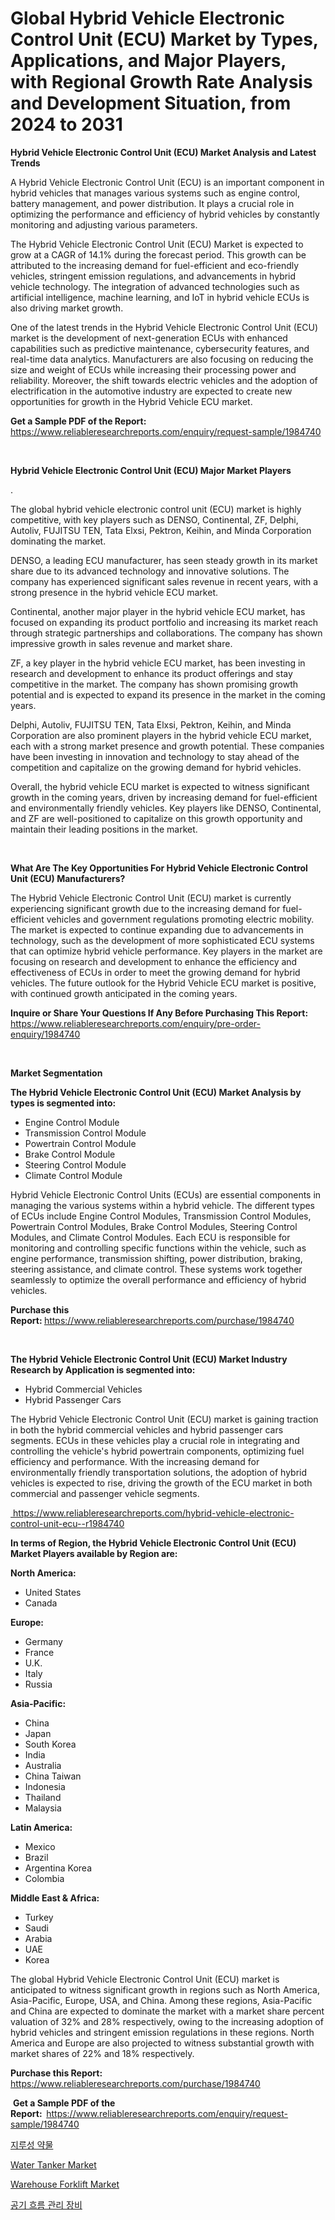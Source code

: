 <p><h1>Global Hybrid Vehicle Electronic Control Unit (ECU) Market by Types, Applications, and Major Players, with Regional Growth Rate Analysis and Development Situation, from 2024 to 2031</h1></p><p><strong>Hybrid Vehicle Electronic Control Unit (ECU) Market Analysis and Latest Trends</strong></p>
<p><p>A Hybrid Vehicle Electronic Control Unit (ECU) is an important component in hybrid vehicles that manages various systems such as engine control, battery management, and power distribution. It plays a crucial role in optimizing the performance and efficiency of hybrid vehicles by constantly monitoring and adjusting various parameters.</p><p>The Hybrid Vehicle Electronic Control Unit (ECU) Market is expected to grow at a CAGR of 14.1% during the forecast period. This growth can be attributed to the increasing demand for fuel-efficient and eco-friendly vehicles, stringent emission regulations, and advancements in hybrid vehicle technology. The integration of advanced technologies such as artificial intelligence, machine learning, and IoT in hybrid vehicle ECUs is also driving market growth.</p><p>One of the latest trends in the Hybrid Vehicle Electronic Control Unit (ECU) market is the development of next-generation ECUs with enhanced capabilities such as predictive maintenance, cybersecurity features, and real-time data analytics. Manufacturers are also focusing on reducing the size and weight of ECUs while increasing their processing power and reliability. Moreover, the shift towards electric vehicles and the adoption of electrification in the automotive industry are expected to create new opportunities for growth in the Hybrid Vehicle ECU market.</p></p>
<p><strong>Get a Sample PDF of the Report:&nbsp;</strong> <a href="https://www.reliableresearchreports.com/enquiry/request-sample/1984740">https://www.reliableresearchreports.com/enquiry/request-sample/1984740</a></p>
<p>&nbsp;</p>
<p><strong>Hybrid Vehicle Electronic Control Unit (ECU) Major Market Players</strong></p>
<p><p>.</p><p>The global hybrid vehicle electronic control unit (ECU) market is highly competitive, with key players such as DENSO, Continental, ZF, Delphi, Autoliv, FUJITSU TEN, Tata Elxsi, Pektron, Keihin, and Minda Corporation dominating the market.</p><p>DENSO, a leading ECU manufacturer, has seen steady growth in its market share due to its advanced technology and innovative solutions. The company has experienced significant sales revenue in recent years, with a strong presence in the hybrid vehicle ECU market.</p><p>Continental, another major player in the hybrid vehicle ECU market, has focused on expanding its product portfolio and increasing its market reach through strategic partnerships and collaborations. The company has shown impressive growth in sales revenue and market share.</p><p>ZF, a key player in the hybrid vehicle ECU market, has been investing in research and development to enhance its product offerings and stay competitive in the market. The company has shown promising growth potential and is expected to expand its presence in the market in the coming years.</p><p>Delphi, Autoliv, FUJITSU TEN, Tata Elxsi, Pektron, Keihin, and Minda Corporation are also prominent players in the hybrid vehicle ECU market, each with a strong market presence and growth potential. These companies have been investing in innovation and technology to stay ahead of the competition and capitalize on the growing demand for hybrid vehicles.</p><p>Overall, the hybrid vehicle ECU market is expected to witness significant growth in the coming years, driven by increasing demand for fuel-efficient and environmentally friendly vehicles. Key players like DENSO, Continental, and ZF are well-positioned to capitalize on this growth opportunity and maintain their leading positions in the market.</p></p>
<p>&nbsp;</p>
<p><strong>What Are The Key Opportunities For Hybrid Vehicle Electronic Control Unit (ECU) Manufacturers?</strong></p>
<p><p>The Hybrid Vehicle Electronic Control Unit (ECU) market is currently experiencing significant growth due to the increasing demand for fuel-efficient vehicles and government regulations promoting electric mobility. The market is expected to continue expanding due to advancements in technology, such as the development of more sophisticated ECU systems that can optimize hybrid vehicle performance. Key players in the market are focusing on research and development to enhance the efficiency and effectiveness of ECUs in order to meet the growing demand for hybrid vehicles. The future outlook for the Hybrid Vehicle ECU market is positive, with continued growth anticipated in the coming years.</p></p>
<p><strong>Inquire or Share Your Questions If Any Before Purchasing This Report:</strong> <a href="https://www.reliableresearchreports.com/enquiry/pre-order-enquiry/1984740">https://www.reliableresearchreports.com/enquiry/pre-order-enquiry/1984740</a></p>
<p>&nbsp;</p>
<p><strong>Market Segmentation</strong></p>
<p><strong>The Hybrid Vehicle Electronic Control Unit (ECU) Market Analysis by types is segmented into:</strong></p>
<p><ul><li>Engine Control Module</li><li>Transmission Control Module</li><li>Powertrain Control Module</li><li>Brake Control Module</li><li>Steering Control Module</li><li>Climate Control Module</li></ul></p>
<p><p>Hybrid Vehicle Electronic Control Units (ECUs) are essential components in managing the various systems within a hybrid vehicle. The different types of ECUs include Engine Control Modules, Transmission Control Modules, Powertrain Control Modules, Brake Control Modules, Steering Control Modules, and Climate Control Modules. Each ECU is responsible for monitoring and controlling specific functions within the vehicle, such as engine performance, transmission shifting, power distribution, braking, steering assistance, and climate control. These systems work together seamlessly to optimize the overall performance and efficiency of hybrid vehicles.</p></p>
<p><strong>Purchase this Report:&nbsp;</strong><a href="https://www.reliableresearchreports.com/purchase/1984740">https://www.reliableresearchreports.com/purchase/1984740</a></p>
<p>&nbsp;</p>
<p><strong>The Hybrid Vehicle Electronic Control Unit (ECU) Market Industry Research by Application is segmented into:</strong></p>
<p><ul><li>Hybrid Commercial Vehicles</li><li>Hybrid Passenger Cars</li></ul></p>
<p><p>The Hybrid Vehicle Electronic Control Unit (ECU) market is gaining traction in both the hybrid commercial vehicles and hybrid passenger cars segments. ECUs in these vehicles play a crucial role in integrating and controlling the vehicle's hybrid powertrain components, optimizing fuel efficiency and performance. With the increasing demand for environmentally friendly transportation solutions, the adoption of hybrid vehicles is expected to rise, driving the growth of the ECU market in both commercial and passenger vehicle segments.</p></p>
<p><a href="https://www.reliableresearchreports.com/hybrid-vehicle-electronic-control-unit-ecu--r1984740">&nbsp;https://www.reliableresearchreports.com/hybrid-vehicle-electronic-control-unit-ecu--r1984740</a></p>
<p><strong>In terms of Region, the Hybrid Vehicle Electronic Control Unit (ECU) Market Players available by Region are:</strong></p>
<p>
    <p> <strong> North America: </strong>
        <ul>
            <li>United States</li>
            <li>Canada</li>
        </ul>
        </p> 
    <p> <strong> Europe: </strong>
        <ul>
            <li>Germany</li>
            <li>France</li>
            <li>U.K.</li>
            <li>Italy</li>
            <li>Russia</li>
        </ul>
        </p> 
    <p> <strong> Asia-Pacific: </strong>
        <ul>
            <li>China</li>
            <li>Japan</li>
            <li>South Korea</li>
            <li>India</li>
            <li>Australia</li>
            <li>China Taiwan</li>
            <li>Indonesia</li>
            <li>Thailand</li>
            <li>Malaysia</li>
        </ul>
        </p> 
    <p> <strong> Latin America: </strong>
        <ul>
            <li>Mexico</li>
            <li>Brazil</li>
            <li>Argentina Korea</li>
            <li>Colombia</li>
        </ul>
        </p> 
    <p> <strong> Middle East & Africa: </strong>
        <ul>
            <li>Turkey</li>
            <li>Saudi</li>
            <li>Arabia</li>
            <li>UAE</li>
            <li>Korea</li>
        </ul>
    </p>
    </p>
<p><p>The global Hybrid Vehicle Electronic Control Unit (ECU) market is anticipated to witness significant growth in regions such as North America, Asia-Pacific, Europe, USA, and China. Among these regions, Asia-Pacific and China are expected to dominate the market with a market share percent valuation of 32% and 28% respectively, owing to the increasing adoption of hybrid vehicles and stringent emission regulations in these regions. North America and Europe are also projected to witness substantial growth with market shares of 22% and 18% respectively.</p></p>
<p><strong>Purchase this Report: </strong><a href="https://www.reliableresearchreports.com/purchase/1984740">https://www.reliableresearchreports.com/purchase/1984740</a></p>
<p>&nbsp;<strong>Get a Sample PDF of the Report:&nbsp;&nbsp;</strong><a href="https://www.reliableresearchreports.com/enquiry/request-sample/1984740">https://www.reliableresearchreports.com/enquiry/request-sample/1984740</a></p>
<p><strong></strong></p>
<p><p><a href="https://github.com/vsap75a286l/Market-Research-Report-List-2/blob/main/5107963115529.md">지루성 약물</a></p><p><a href="https://github.com/nusratjahan12006/Market-Research-Report-List-1/blob/main/water-tanker-market.md">Water Tanker Market</a></p><p><a href="https://github.com/mdhefjumiah/Market-Research-Report-List-1/blob/main/warehouse-forklift-market.md">Warehouse Forklift Market</a></p><p><a href="https://github.com/idcefvhkdut6/Market-Research-Report-List-2/blob/main/3115685115528.md">공기 흐름 관리 장비</a></p></p>